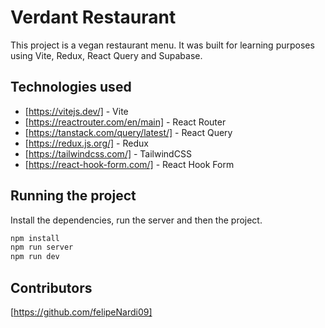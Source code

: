 # Verdant Restaurant

This project is a vegan restaurant menu. It was built for learning purposes using Vite, Redux, React Query and Supabase.

## Technologies used

- [https://vitejs.dev/] - Vite
- [https://reactrouter.com/en/main] - React Router
- [https://tanstack.com/query/latest/] - React Query
- [https://redux.js.org/] - Redux
- [https://tailwindcss.com/] - TailwindCSS
- [https://react-hook-form.com/] -  React Hook Form

## Running the project

Install the dependencies, run the server and then the project.

```sh
npm install
npm run server
npm run dev
```

## Contributors

[https://github.com/felipeNardi09]
